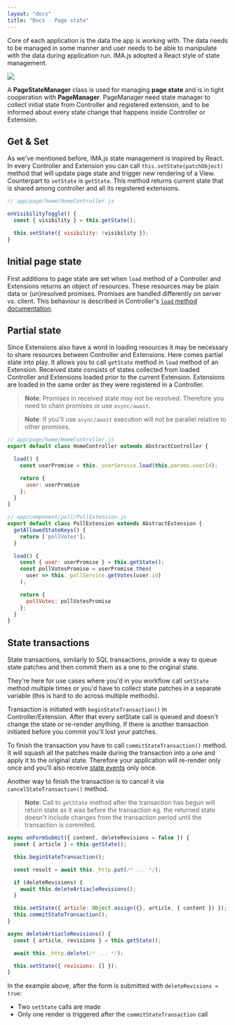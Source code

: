 ```yaml
---
layout: "docs"
title: "Docs - Page state"
---
```


Core of each application is the data the app is working with. The data needs to be managed in some manner and user needs to be able to manipulate with the data during application run. IMA.js adopted a React style of state management.

<div class="image is-padded-with-shadow">
  <img src="{{ '/img/docs/diagram-page-state.png?v=' | append: site.github.build_revision | relative_url }}" />
</div>

A **PageStateManager** class is used for managing **page state** and is in tight cooperation with **PageManager**.
PageManager need state manager to collect initial state from Controller and registered extension, and to be informed about every state change that happens inside Controller or Extension.

## Get & Set

As we've mentioned before, IMA.js state management is inspired by React. In every Controller and Extension you can call `this.setState(patchObject)` method that will update page state and trigger new rendering of a View. Counterpart to `setState` is `getState`. This method returns current state that is shared among controller and all its registered extensions.

```javascript
// app/page/home/HomeController.js

onVisibilityToggle() {
  const { visibility } = this.getState();

  this.setState({ visibility: !visibility });
}
```

## Initial page state
First additions to page state are set when `load` method of a Controller and Extensions returns an object of resources. These resources may be plain data or (un)resolved promises. Promises are handled differently on server vs. client. This behaviour is described in Controller's [`load` method documentation](/docs/controller-lifecycle#load-serverclient).

## Partial state
Since Extensions also have a word in loading resources it may be necessary to share resources between Controller and Extensions. Here comes partial state into play. It allows you to call `getState` method in `load` method of an Extension. Received state consists of states collected from loaded Controller and Extensions loaded prior to the current Extension. Extensions are loaded in the same order as they were registered in a Controller.

> **Note**: Promises in received state may not be resolved. Therefore you need to chain promises or use `async/await`.

> **Note**: If you'll use `async/await` execution will not be parallel relative to other promises.

```javascript
// app/page/home/HomeController.js
export default class HomeController extends AbstractController {

  load() {
    const userPromise = this._userService.load(this.params.userId);

    return {
      user: userPromise
    };
  }
}
```

```javascript
// app/component/poll/PollExtension.js
export default class PollExtension extends AbstractExtension {
  getAllowedStateKeys() {
    return ['pollVotes'];
  }

  load() {
    const { user: userPromise } = this.getState();
    const pollVotesPromise = userPromise.then(
      user => this._pollService.getVotes(user.id)
    );

    return {
      pollVotes: pollVotesPromise
    };
  }
}
```

## State transactions

State transactions, similarly to SQL transactions, provide a way to queue state patches and then commit them as a one to the original state.

They're here for use cases where you'd in you workflow call `setState` method multiple times or you'd have to collect state patches in a separate variable (this is hard to do across multiple methods).

Transaction is initiated with `beginStateTransaction()` in Controller/Extension. After that
every setState call is queued and doesn't change the state or re-render anything. If there
is another transaction initiated before you commit you'll lost your patches.

To finish the transaction you have to call `commitStateTransaction()` method. It will squash
all the patches made during the transaction into a one and apply it to the original state.
Therefore your application will re-render only once and you'll also receive [state events](/docs/events#stateeventsbefore_change_state) only once.

Another way to finish the transaction is to cancel it via `cancelStateTransaction()` method.

> **Note**: Call to `getState` method after the transaction has begun will return state as it was before the transaction eg. the returned state doesn't include changes from the transaction period until the transaction is commited.

```javascript
async onFormSubmit({ content, deleteRevisions = false }) {
  const { article } = this.getState();

  this.beginStateTransaction();

  const result = await this._http.put(/* ... */);

  if (deleteRevisions) {
    await this.deleteArtiacleRevisions();
  }

  this.setState({ article: Object.assign({}, article, { content }) });
  this.commitStateTransaction();
}

async deleteArtiacleRevisions() {
  const { article, revisions } = this.getState();

  await this._http.delete(/* ... */);

  this.setState({ revisions: [] });
}
```

In the example above, after the form is submitted with `deleteRevisions = true`:
 - Two `setState` calls are made
 - Only one render is triggered after the `commitStateTransaction` call




